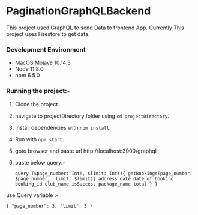 # PaginationGraphQLBackend

This project used GraphQL to send Data to frontend App. Currently This project uses Firestore to get data.

### Development Environment 
- MacOS Mojave 10.14.3
- Node 11.8.0
- npm 6.5.0

### Running the project:-
1. Clone the project.
2. navigate to projectDirectory folder using `cd projectDirectory`.
3. Install dependencies with `npm install`.
4. Run with `npm start`.
5. goto browser and paste url http://localhost:3000/graphql
6. paste below query:- 

    `query ($page_number: Int!, $limit: Int!){
    getBookings(page_number: $page_number,  limit: $limit){
      address
      date
      date_of_booking
      booking_id
      club_name
      isSuccess
      package_name
      total
    }
  }`

  use Query variable :- 
  
  `{
    "page_number": 3,
    "limit": 5
  }`

